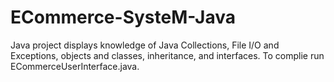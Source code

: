 # ECommerce-SysteM-Java
Java project displays knowledge of Java Collections, File I/O and Exceptions, objects and classes, inheritance, and interfaces.
To complie run ECommerceUserInterface.java.
